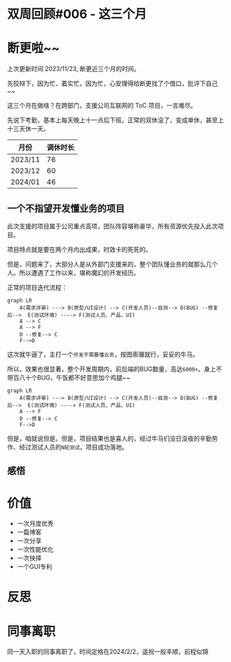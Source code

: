 # 双周回顾#006 - 这三个月

# 断更啦~~

上次更新时间 2023/11/23, 断更近三个月的时间。

先狡辩下，因为忙、着实忙，因为忙，心安理得给断更找了个借口，批评下自己~~

这三个月在做啥？在跨部门，支援公司互联网的 ToC 项目，一言难尽。

先说下考勤，基本上每天晚上十一点后下班。正常的双休没了，变成单休，甚至上十三天休一天。

|月份|调休时长|
|---|---|
|2023/11|76|
|2023/12|60|
|2024/01|46|

## 一个不指望开发懂业务的项目

此次支援的项目属于公司重点高项，团队阵容堪称豪华，所有资源优先投入此次项目。

项目特点就是要在两个月内出成果，时效卡的死死的。

但是，问题来了，大部分人是从外部门支援来的，整个团队懂业务的就那么几个人。所以遭遇了工作以来，堪称魔幻的开发经历。

正常的项目迭代流程：

```mermaid
graph LR
    A(需求评审) ---> B(原型/UI设计) --> C(开发人员)--自测--> D(BUG) --修复后-->  E(测试环境) ----> F(测试人员、产品、UI)
    A --> C
    A --> F
    D --修复--> C
    F-->D
```

这次就牛逼了，主打一个`开发不需要懂业务`，按图索骥就行，妥妥的牛马。

所以，效果也很显著，整个开发周期内，前后端的BUG数量，高达`6000+`。身上不带百八十个BUG，午饭都不好意思加个鸡腿~~

```mermaid
graph LR
    A(需求评审) ---> B(原型/UI设计) --> C(开发人员)--自测--> D(BUG) --修复后-->  E(测试环境) ----> F(测试人员、产品、UI)   
    A --> F
    D --修复--> C
    F-->D
```

但是，咱就说但是。但是，项目结果也是喜人的，经过牛马们没日没夜的辛勤劳作、经过测试人员的`N轮测试`，项目成功落地。

## 感悟

# 价值

- 一次月度优秀
- 一篇博客
- 一次分享
- 一次性能优化
- 一次抉择
- 一个GUI专利

# 反思

# 同事离职

同一天入职的同事离职了，时间定格在2024/2/2，遥祝一般丰顺，前程似锦
